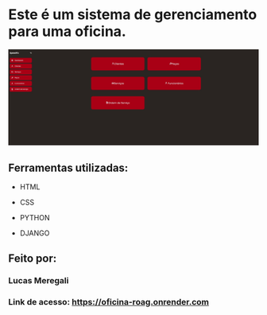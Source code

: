 # Este é um sistema de gerenciamento para uma oficina.

![image](https://github.com/Meregali-bat/assets/blob/18b2217d7efd853939562d0196aeee1dd709d794/Captura%20da%20Web_5-12-2023_212953_oficina-roag.onrender.com.jpeg)

## Ferramentas utilizadas:

* HTML
  
* CSS
  
* PYTHON
  
* DJANGO

## Feito por:

### Lucas Meregali

### Link de acesso: https://oficina-roag.onrender.com
